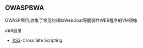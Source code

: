 ## OWASPBWA
OWASP项目,收集了常见的诸如WebGoat等脆弱性WEB程序的VM镜像.

###目录
- [XSS](web2.0-xss.md)-Cross Site Scripting 